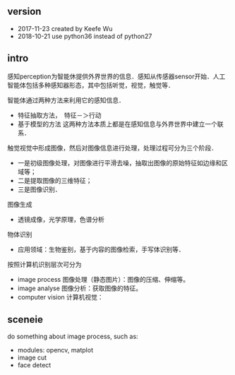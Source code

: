 
## version
* 2017-11-23 created by Keefe Wu
* 2018-10-21 use python36 instead of python27

## intro
感知perception为智能休提供外界世界的信息．感知从传感器sensor开始．人工智能体包括多种感知器形态，其中包括听觉，视觉，触觉等．

智能体通过两种方法来利用它的感知信息．
* 特征抽取方法，　特征－＞行动
* 基于模型的方法
这两种方法本质上都是在感知信息与外界世界中建立一个联系．

触觉视觉中形成图像，然后对图像信息进行处理，处理过程可分为三个阶段．
* 一是初级图像处理，对图像进行平滑去噪，抽取出图像的原始特征如边缘和区域等；
* 二是提取图像的三维特征；
* 三是图像识别．

图像生成
* 透镜成像，光学原理，色谱分析

物体识别
* 应用领域：生物鉴别，基于内容的图像检索，手写体识别等．


按照计算机识别层次可分为
* image process 图像处理（静态图片）：图像的压缩、伸缩等。
* image analyse 图像分析：获取图像的特征。
* computer vision 计算机视觉：

## sceneie
do something about image process, such as: 
* modules: opencv, matplot
* image cut
* face detect
